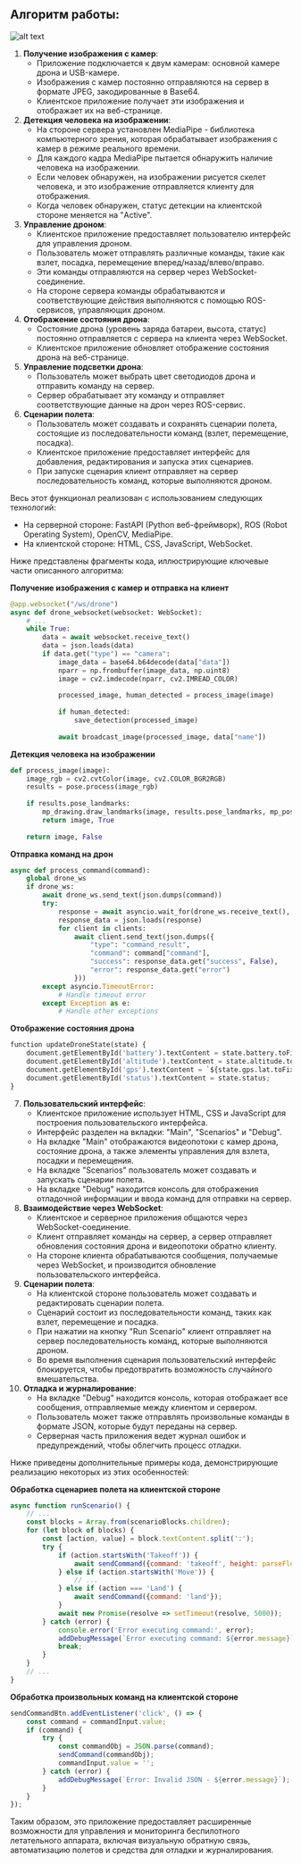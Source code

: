 ## Алгоритм работы:

![alt text](image-1.png)

1. **Получение изображения с камер**:
    - Приложение подключается к двум камерам: основной камере дрона и USB-камере.
    - Изображения с камер постоянно отправляются на сервер в формате JPEG, закодированные в Base64.
    - Клиентское приложение получает эти изображения и отображает их на веб-странице.
2. **Детекция человека на изображении**:
    - На стороне сервера установлен MediaPipe - библиотека компьютерного зрения, которая обрабатывает изображения с камер в режиме реального времени.
    - Для каждого кадра MediaPipe пытается обнаружить наличие человека на изображении.
    - Если человек обнаружен, на изображении рисуется скелет человека, и это изображение отправляется клиенту для отображения.
    - Когда человек обнаружен, статус детекции на клиентской стороне меняется на "Active".
3. **Управление дроном**:
    - Клиентское приложение предоставляет пользователю интерфейс для управления дроном.
    - Пользователь может отправлять различные команды, такие как взлет, посадка, перемещение вперед/назад/влево/вправо.
    - Эти команды отправляются на сервер через WebSocket-соединение.
    - На стороне сервера команды обрабатываются и соответствующие действия выполняются с помощью ROS-сервисов, управляющих дроном.
4. **Отображение состояния дрона**:
    - Состояние дрона (уровень заряда батареи, высота, статус) постоянно отправляется с сервера на клиента через WebSocket.
    - Клиентское приложение обновляет отображение состояния дрона на веб-странице.
5. **Управление подсветки дрона**:
    - Пользователь может выбрать цвет светодиодов дрона и отправить команду на сервер.
    - Сервер обрабатывает эту команду и отправляет соответствующие данные на дрон через ROS-сервис.
6. **Сценарии полета**:
    - Пользователь может создавать и сохранять сценарии полета, состоящие из последовательности команд (взлет, перемещение, посадка).
    - Клиентское приложение предоставляет интерфейс для добавления, редактирования и запуска этих сценариев.
    - При запуске сценария клиент отправляет на сервер последовательность команд, которые выполняются дроном.

Весь этот функционал реализован с использованием следующих технологий:

- На серверной стороне: FastAPI (Python веб-фреймворк), ROS (Robot Operating System), OpenCV, MediaPipe.
- На клиентской стороне: HTML, CSS, JavaScript, WebSocket.

Ниже представлены фрагменты кода, иллюстрирующие ключевые части описанного алгоритма:

**Получение изображения с камер и отправка на клиент**
```python
@app.websocket("/ws/drone")
async def drone_websocket(websocket: WebSocket):
    # ...
    while True:
        data = await websocket.receive_text()
        data = json.loads(data)
        if data.get("type") == "camera":
            image_data = base64.b64decode(data["data"])
            nparr = np.frombuffer(image_data, np.uint8)
            image = cv2.imdecode(nparr, cv2.IMREAD_COLOR)
            
            processed_image, human_detected = process_image(image)
            
            if human_detected:
                save_detection(processed_image)
            
            await broadcast_image(processed_image, data["name"])
```
**Детекция человека на изображении**
```python
def process_image(image):
    image_rgb = cv2.cvtColor(image, cv2.COLOR_BGR2RGB)
    results = pose.process(image_rgb)
    
    if results.pose_landmarks:
        mp_drawing.draw_landmarks(image, results.pose_landmarks, mp_pose.POSE_CONNECTIONS)
        return image, True
    
    return image, False
```
**Отправка команд на дрон**
```python
async def process_command(command):
    global drone_ws
    if drone_ws:
        await drone_ws.send_text(json.dumps(command))
        try:
            response = await asyncio.wait_for(drone_ws.receive_text(), timeout=1.0)
            response_data = json.loads(response)
            for client in clients:
                await client.send_text(json.dumps({
                    "type": "command_result",
                    "command": command["command"],
                    "success": response_data.get("success", False),
                    "error": response_data.get("error")
                }))
        except asyncio.TimeoutError:
            # Handle timeout error
        except Exception as e:
            # Handle other exceptions
```
**Отображение состояния дрона**
```python
function updateDroneState(state) {
    document.getElementById('battery').textContent = state.battery.toFixed(2);
    document.getElementById('altitude').textContent = state.altitude.toFixed(2);
    document.getElementById('gps').textContent = `${state.gps.lat.toFixed(6)}, ${state.gps.lon.toFixed(6)}`;
    document.getElementById('status').textContent = state.status;
}
```
7. **Пользовательский интерфейс**:
    - Клиентское приложение использует HTML, CSS и JavaScript для построения пользовательского интерфейса.
    - Интерфейс разделен на вкладки: "Main", "Scenarios" и "Debug".
    - На вкладке "Main" отображаются видеопотоки с камер дрона, состояние дрона, а также элементы управления для взлета, посадки и перемещения.
    - На вкладке "Scenarios" пользователь может создавать и запускать сценарии полета.
    - На вкладке "Debug" находится консоль для отображения отладочной информации и ввода команд для отправки на сервер.
8. **Взаимодействие через WebSocket**:
    - Клиентское и серверное приложения общаются через WebSocket-соединение.
    - Клиент отправляет команды на сервер, а сервер отправляет обновления состояния дрона и видеопотоки обратно клиенту.
    - На стороне клиента обрабатываются сообщения, получаемые через WebSocket, и производится обновление пользовательского интерфейса.
9. **Сценарии полета**:
    - На клиентской стороне пользователь может создавать и редактировать сценарии полета.
    - Сценарий состоит из последовательности команд, таких как взлет, перемещение и посадка.
    - При нажатии на кнопку "Run Scenario" клиент отправляет на сервер последовательность команд, которые выполняются дроном.
    - Во время выполнения сценария пользовательский интерфейс блокируется, чтобы предотвратить возможность случайного вмешательства.
10. **Отладка и журналирование**:
    - На вкладке "Debug" находится консоль, которая отображает все сообщения, отправляемые между клиентом и сервером.
    - Пользователь может также отправлять произвольные команды в формате JSON, которые будут переданы на сервер.
    - Серверная часть приложения ведет журнал ошибок и предупреждений, чтобы облегчить процесс отладки.

Ниже приведены дополнительные примеры кода, демонстрирующие реализацию некоторых из этих особенностей:

**Обработка сценариев полета на клиентской стороне**
```javascript
async function runScenario() {
    // ...
    const blocks = Array.from(scenarioBlocks.children);
    for (let block of blocks) {
        const [action, value] = block.textContent.split(':');
        try {
            if (action.startsWith('Takeoff')) {
                await sendCommand({command: 'takeoff', height: parseFloat(value)});
            } else if (action.startsWith('Move')) {
                // ...
            } else if (action === 'Land') {
                await sendCommand({command: 'land'});
            }
            await new Promise(resolve => setTimeout(resolve, 5000));
        } catch (error) {
            console.error('Error executing command:', error);
            addDebugMessage(`Error executing command: ${error.message}`);
            break;
        }
    }
    // ...
}
```
**Обработка произвольных команд на клиентской стороне**
```javascript
sendCommandBtn.addEventListener('click', () => {
    const command = commandInput.value;
    if (command) {
        try {
            const commandObj = JSON.parse(command);
            sendCommand(commandObj);
            commandInput.value = '';
        } catch (error) {
            addDebugMessage(`Error: Invalid JSON - ${error.message}`);
        }
    }
});
```
Таким образом, это приложение предоставляет расширенные возможности для управления и мониторинга беспилотного летательного аппарата, включая визуальную обратную связь, автоматизацию полетов и средства для отладки и журналирования.